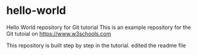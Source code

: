 # hello-world
Hello World repository for Git tutorial
This is an example repository for the Git tutoial on https://www.w3schools.com

This repository is built step by step in the tutorial.
edited the readme file
